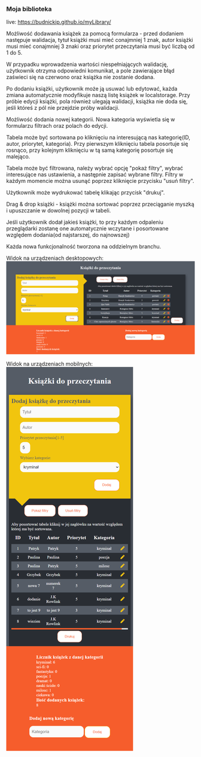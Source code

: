 ### Moja biblioteka

live: https://budnickip.github.io/myLibrary/

Możliwość dodawania książek za pomocą formularza - przed dodaniem następuje walidacja, tytuł książki musi mieć conajmniej 1 znak, autor książki musi mieć conajmniej 3 znaki oraz priorytet przeczytania musi być liczbą od 1 do 5.

W przypadku wprowadzenia wartości niespełniających walidację, użytkownik otrzyma odpowiedni komunikat, a pole zawierające błąd zaświeci się na czerwono oraz książka nie zostanie dodana.

Po dodaniu książki, użytkownik może ją usuwać lub edytować, każda zmiana automatycznie modyfikuje naszą listę książek w localstorage. Przy próbie edycji książki, pola również ulegają walidacji, książka nie doda się, jeśli któreś z pól nie przejdzie próby walidacji.

Możliwość dodania nowej kategorii. Nowa kategoria wyświetla się w formularzu filtrach oraz polach do edycji.

Tabela może być sortowana po kliknięciu na interesującą nas kategorię(ID, autor, priorytet, kategoria). Przy pierwszym kliknięciu tabela posortuje się rosnąco, przy kolejnym kliknięciu w tą samą kategorię posortuje się malejąco.

Tabela może być filtrowana, należy wybrać opcję  "pokaż filtry", wybrać interesujące nas ustawienia, a następnie zapisać wybrane filtry. Filtry w każdym momencie można usunąć poprzez kliknięcie przycisku "usuń filtry".

Użytkownik może wydrukować tabelę klikając przycisk "drukuj".

Drag & drop książki - książki można sortować poprzez przeciąganie myszką i upuszczanie w dowolnej pozycji w tabeli.

Jeśli użytkownik dodał jakieś książki, to przy każdym odpaleniu przeglądarki zostanę one automatycznie wczytane i posortowane względem dodania(od najstarszej, do najnowszej)

Każda nowa funkcjonalność tworzona na oddzielnym branchu.

Widok na urządzeniach desktopowych:
![./.github/images/desktop.png](./.github/images/desktop.png)

Widok na urządzeniach mobilnych:
![./.github/images/mobile.png](./.github/images/mobile.png)